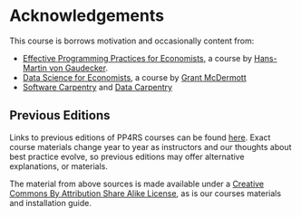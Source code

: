 # Acknowledgements

This course is borrows motivation and occasionally content from:

* [Effective Programming Practices for Economists](http://www.wiwi.uni-bonn.de/gaudecker/teaching.html#effective-programming-practices-for-economists-msc-phd), a course by [Hans-Martin von Gaudecker](http://www.wiwi.uni-bonn.de/gaudecker/index.html).
* [Data Science for Economists](https://github.com/uo-ec607/lectures), a course by [Grant McDermott](https://grantmcdermott.com/)
* [Software Carpentry](http://software-carpentry.org/) and [Data Carpentry](http://www.datacarpentry.org/lessons/)

## Previous Editions

Links to previous editions of PP4RS courses can be found [here](https://pp4rs.github.io/editions).
Exact course materials change year to year as instructors and our thoughts about best practice evolve, so previous editions may offer alternative explanations, or materials.

The material from above sources is made available under a [Creative Commons By Attribution Share Alike License](https://creativecommons.org/licenses/by-sa/4.0/legalcode), as is our courses materials and installation guide.
